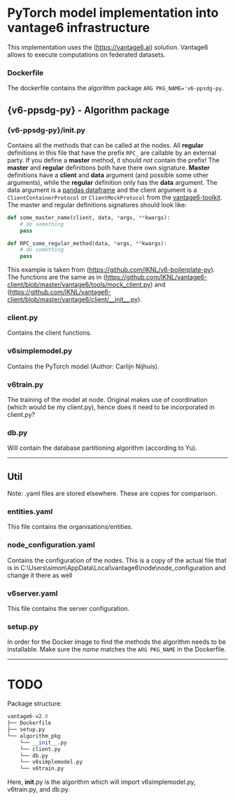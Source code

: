 
# PyTorch model implementation into vantage6 infrastructure
This implementation uses the (https://vantage6.ai) solution. Vantage6 allows to execute computations on federated datasets. 



### Dockerfile
The dockerfile contains the algorithm package `ARG PKG_NAME='v6-ppsdg-py`. 

## {v6-ppsdg-py} - Algorithm package

### {v6-ppsdg-py}/__init__.py
Contains all the methods that can be called at the nodes. All __regular__ definitions in this file that have the prefix `RPC_` are callable by an external party. If you define a __master__ method, it should *not* contain the prefix! The __master__ and __regular__ definitions both have there own signature. __Master__ definitions have a __client__ and __data__ argument (and possible some other arguments), while the __regular__ definition only has the __data__ argument. The data argument is a [pandas dataframe](https://pandas.pydata.org/docs/reference/api/pandas.DataFrame.html?highlight=dataframe#pandas.DataFrame) and the client argument is a `ClientContainerProtocol` or `ClientMockProtocol` from the [vantage6-toolkit](https://github.com/IKNL/vantage6-toolkit). The master and regular definitions signatures should look like:
```python
def some_master_name(client, data, *args, **kwargs):
    # do something
    pass

def RPC_some_regular_method(data, *args, **kwargs):
    # do something
    pass
```
This example is taken from (https://github.com/IKNL/v6-boilerplate-py). The functions are the same as in (https://github.com/IKNL/vantage6-client/blob/master/vantage6/tools/mock_client.py) and (https://github.com/IKNL/vantage6-client/blob/master/vantage6/client/__init__.py).

### client.py

Contains the client functions.

### v6simplemodel.py

Contains the PyTorch model (Author: Carlijn Nijhuis).

### v6train.py

The training of the model at node. Original makes use of coordination (which would be my client.py), hence does it need to be incorporated in client.py? 

### db.py

Will contain the database partitioning algorithm (according to Yu).

--------------------

## Util
Note: .yaml files are stored elsewhere. These are copies for comparison.

### entities.yaml

This file contains the organisations/entities.

### node_configuration.yaml

Contains the configuration of the nodes. This is a copy of the actual file that is in C:\Users\simon\AppData\Local\vantage6\node\node_configuration and change it there as well

### v6server.yaml

This file contains the server configuration.

### setup.py
In order for the Docker image to find the methods the algorithm needs to be installable. Make sure the *name* matches the `ARG PKG_NAME` in the Dockerfile.

-------

# TODO



Package structure:

```python
vantage6-v2.0
├── Dockerfile
├── setup.py
└── algorithm_pkg
    └── __init__.py
    └── client.py
    └── db.py
    └── v6simplemodel.py
    └── v6train.py
```

Here, __init__.py is the algorithm which will import v6simplemodel.py, v6train.py, and db.py.

